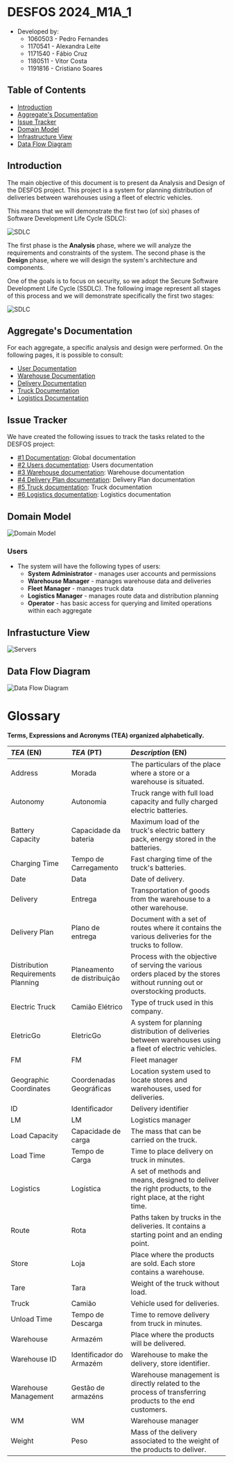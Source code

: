 # DESFOS 2024_M1A_1

- Developed by:
  - 1060503 - Pedro Fernandes
  - 1170541 - Alexandra Leite
  - 1171540 - Fábio Cruz
  - 1180511 - Vitor Costa
  - 1191816 - Cristiano Soares

## Table of Contents

- [Introduction](#introduction)
- [Aggregate's Documentation](#aggregate-documentatio)
- [Issue Tracker](#issue-tracker)
- [Domain Model](#domain-model)
- [Infrastructure View](#infrastructure-view)
- [Data Flow Diagram](#data-flow-diagram)

## Introduction

The main objective of this document is to present da Analysis and Design of the DESFOS project. This project is a system for planning distribution of deliveries between warehouses using a fleet of electric vehicles.

This means that we will demonstrate the first two (of six) phases of Software Development Life Cycle (SDLC):

![SDLC](diagrams/sdlc.png)

The first phase is the **Analysis** phase, where we will analyze the requirements and constraints of the system. The second phase is the **Design** phase, where we will design the system's architecture and components. 

One of the goals is to focus on security, so we adopt the Secure Software Development Life Cycle (SSDLC). The following image represent all stages of this process and we will demonstrate specifically the first two stages:

![SDLC](diagrams/ssdlc.png)

## Aggregate's Documentation

For each aggregate, a specific analysis and design were performed. On the following pages, it is possible to consult:

- [User Documentation](user/README_User.md)
- [Warehouse Documentation](warehouse/README_Warehouse.md)
- [Delivery Documentation](delivery/README_Delivery.md)
- [Truck Documentation](truck/README_Truck.md)
- [Logistics Documentation](logistics/README_Logistics.md)

## Issue Tracker

We have created the following issues to track the tasks related to the DESFOS project:

- [#1 Documentation](https://github.com/pedrofern/desofs2024_M1A_1/issues/1): Global documentation
- [#2 Users documentation](https://github.com/pedrofern/desofs2024_M1A_1/issues/2): Users documentation
- [#3 Warehouse documentation](https://github.com/pedrofern/desofs2024_M1A_1/issues/3): Warehouse documentation
- [#4 Delivery Plan documentation](https://github.com/pedrofern/desofs2024_M1A_1/issues/4): Delivery Plan documentation
- [#5 Truck documentation](https://github.com/pedrofern/desofs2024_M1A_1/issues/5): Truck documentation
- [#6 Logistics documentation](https://github.com/pedrofern/desofs2024_M1A_1/issues/6): Logistics documentation

## Domain Model

![Domain Model](diagrams/domainModel.png)

### Users

- The system will have the following types of users:
  - **System Administrator** - manages user accounts and permissions
  - **Warehouse Manager** - manages warehouse data and deliveries
  - **Fleet Manager** - manages truck data
  - **Logistics Manager** - manages route data and distribution planning
  - **Operator** - has basic access for querying and limited operations within each aggregate

## Infrastucture View

![Servers](diagrams/servers.png)

## Data Flow Diagram

![Data Flow Diagram](diagrams/dfd.png)


# Glossary

**Terms, Expressions and Acronyms (TEA) organized alphabetically.**

| **_TEA_** (EN)                     | **_TEA_** (PT)              | **_Description_** (EN)                                                                                                      |                                       
|:-----------------------------------|:----------------------------|:----------------------------------------------------------------------------------------------------------------------------|
| Address                            | Morada                      | The particulars of the place where a store or a warehouse is situated.                                                      |
| Autonomy                           | Autonomia                   | Truck range with full load capacity and fully charged electric batteries.                                                   |
| Battery Capacity                   | Capacidade da bateria       | Maximum load of the truck's electric battery pack, energy stored in the batteries.                                          |
| Charging Time                      | Tempo de Carregamento       | Fast charging time of the truck's batteries.                                                                                |
| Date                               | Data                        | Date of delivery.                                                                                                           |
| Delivery                           | Entrega                     | Transportation of goods from the warehouse to a other warehouse.                                                            |
| Delivery Plan                      | Plano de entrega            | Document with a set of routes where it contains the various deliveries for the trucks to follow.                            |
| Distribution Requirements Planning | Planeamento de distribuição | Process with the objective of serving the various orders placed by the stores without running out or overstocking products. |
| Electric Truck                     | Camião Elétrico             | Type of truck used in this company.                                                                                         |
| EletricGo                          | EletricGo                   | A system for planning distribution of deliveries between warehouses using a fleet of electric vehicles.                     |
| FM                                 | FM                          | Fleet manager                                                                                                               |
| Geographic Coordinates             | Coordenadas Geográficas     | Location system used to locate stores and warehouses, used for deliveries.                                                  |
| ID                                 | Identificador               | Delivery identifier                                                                                                         |
| LM                                 | LM                          | Logistics manager                                                                                                           |
| Load Capacity                      | Capacidade de carga         | The mass that can be carried on the truck.                                                                                  |
| Load Time                          | Tempo de Carga              | Time to place delivery on truck in minutes.                                                                                 |
| Logistics                          | Logística                   | A set of methods and means, designed to deliver the right products, to the right place, at the right time.                  |
| Route                              | Rota                        | Paths taken by trucks in the deliveries. It contains a starting point and an ending point.                                  |
| Store                              | Loja                        | Place where the products are sold. Each store contains a warehouse.                                                         |
| Tare                               | Tara                        | Weight of the truck without load.                                                                                           |
| Truck                              | Camião                      | Vehicle used for deliveries.                                                                                                |
| Unload Time                        | Tempo de Descarga           | Time to remove delivery from truck in minutes.                                                                              |
| Warehouse                          | Armazém                     | Place where the products will be delivered.                                                                                 |
| Warehouse ID                       | Identificador do Armazém    | Warehouse to make the delivery, store identifier.                                                                           |
| Warehouse Management               | Gestão de armazéns          | Warehouse management is directly related to the process of transferring products to the end customers.                      |
| WM                                 | WM                          | Warehouse manager                                                                                                           |
| Weight                             | Peso                        | Mass of the delivery associated to the weight of the products to deliver.                                                   |